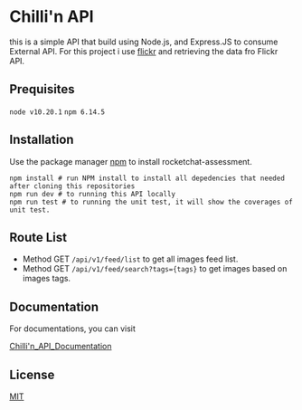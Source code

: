 # Chilli'n API
this is a simple API that build using Node.js, and Express.JS to consume External API.
For this project i use [flickr](https://www.flickr.com/services/api/) and retrieving the data fro Flickr API.


## Prequisites

``` node v10.20.1 ``` ```npm 6.14.5 ```

## Installation

Use the package manager [npm](https://docs.npmjs.com/) to install rocketchat-assessment.


```
npm install # run NPM install to install all depedencies that needed after cloning this repositories
npm run dev # to running this API locally
npm run test # to running the unit test, it will show the coverages of unit test.
```


## Route List

* Method GET    ```/api/v1/feed/list```       to get all images feed list.
* Method GET    ```/api/v1/feed/search?tags={tags}```  to get images based on images tags.

## Documentation

For documentations, you can visit

[Chilli'n_API_Documentation](https://chillin-api.herokuapp.com/docs/)


## License
[MIT](https://choosealicense.com/licenses/mit/)